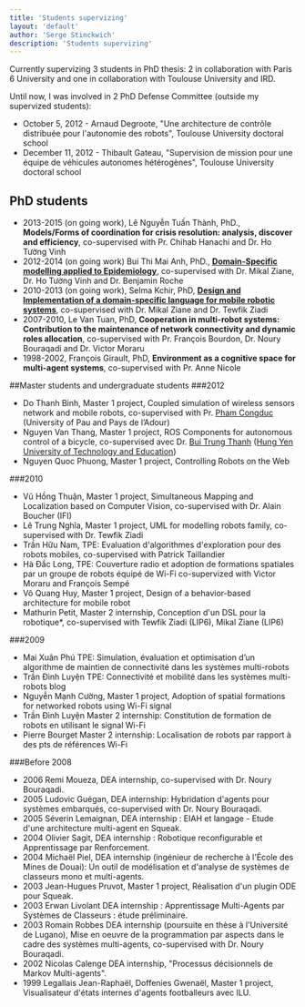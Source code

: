 ```yaml
---
title: 'Students supervizing'
layout: 'default'
author: 'Serge Stinckwich'
description: 'Students supervizing'
---
```

Currently supervizing 3 students in PhD thesis: 2 in collaboration with Paris 6 University and one in collaboration with Toulouse
University and IRD.

Until now, I was involved in 2 PhD Defense Committee (outside my supervized students):

- October 5, 2012 - Arnaud Degroote, "Une architecture de contrôle distribuée pour l'autonomie des robots", Toulouse University doctoral school
- December 11, 2012 - Thibault Gateau, "Supervision de mission pour une équipe de véhicules autonomes hétérogènes", Toulouse University doctoral school

## PhD students
- 2013-2015 (on going work), Lê Nguyễn Tuấn Thành, PhD., **Models/Forms of coordination for crisis resolution: analysis, discover and efficiency**, co-supervised with Pr. Chihab Hanachi and Dr. Ho Tường Vinh
- 2012-2014 (on going work) Bui Thi Mai Anh, PhD., **[Domain-Specific modelling applied to Epidemiology](https://edite-de-paris.fr/public//phd/html/10208701)**, co-supervised with Dr. Mikal Ziane, Dr. Ho Tường Vinh and Dr. Benjamin Roche
- 2010-2013 (on going work), Selma Kchir, PhD, **[Design and Implementation of a domain-specific language for mobile robotic systems](https://edite-de-paris.fr/public//phd/html/10059560)**, co-supervised with Dr. Mikal Ziane and Dr. Tewfik Ziadi
- 2007-2010, Le Van Tuan, PhD, **Cooperation in multi-robot systems: Contribution to the maintenance of network connectivity and dynamic roles allocation**, co-supervised with Pr. François Bourdon, Dr. Noury Bouraqadi and Dr. Victor Moraru
- 1998-2002, François Girault, PhD, **Environment as a cognitive space for multi-agent systems**, co-supervised with Pr. Anne Nicole

##Master students and undergraduate students
###2012
- Do Thanh Binh, Master 1 project, Coupled simulation of wireless sensors network and mobile robots, co-supervised with Pr. [Pham Congduc](http://web.univ-pau.fr/~cpham/) (University of Pau and Pays de l’Adour)
- Nguyen Van Thang, Master 1 project, ROS Components for autonomous control of a bicycle, co-supervised avec Dr. [Bui Trung Thanh](http://buitrungthanh.wordpress.com/) ([Hung Yen University of Technology and Education](http://www.utehy.edu.vn/))
- Nguyen Quoc Phuong, Master 1 project, Controlling Robots on the Web

###2010
- Vũ Hồng Thuận, Master 1 project, Simultaneous Mapping and Localization based on Computer Vision, co-supervised with Dr. Alain Boucher (IFI)
- Lê Trung Nghĩa, Master 1 project, UML for modelling robots family, co-supervised with Dr. Tewfik Ziadi
- Trần Hữu Nam, TPE: Evaluation d'algorithmes d'exploration pour des robots mobiles, co-supervised with Patrick Taillandier
- Hà Đắc Long, TPE: Couverture radio et adoption de formations spatiales par un groupe de robots équipé de Wi-Fi co-supervized with Victor Moraru and François Sempé
- Võ Quang Huy, Master 1 project, Design of a behavior-based architecture for mobile robot
- Mathurin Petit, Master 2 internship, Conception d'un DSL pour la robotique*, co-supervised with Tewfik Ziadi (LIP6), Mikal Ziane (LIP6)

###2009
- Mai Xuân Phú TPE: Simulation, évaluation et optimisation d’un algorithme de maintien de connectivité dans les systèmes multi-robots
- Trần Đình Luyện TPE: Connectivité et mobilité dans les systèmes multi-robots blog
- Nguyễn Mạnh Cường, Master 1 project, Adoption of spatial formations for networked robots using Wi-Fi signal
- Trần Đình Luyện Master 2 internship: Constitution de formation de robots en utilisant le signal Wi-Fi
- Pierre Bourget Master 2 internship: Localisation de robots par rapport à des pts de références Wi-Fi

###Before 2008
- 2006 Remi Moueza, DEA internship, co-supervised with Dr. Noury Bouraqadi.
- 2005 Ludovic Guégan, DEA internship: Hybridation d'agents pour systèmes embarqués, co-supervised with Dr. Noury Bouraqadi.
- 2005 Séverin Lemaignan, DEA internship : EIAH et langage - Etude d'une architecture multi-agent en Squeak.
- 2004 Olivier Sagit, DEA internship : Robotique reconfigurable et Apprentissage par Renforcement.
- 2004 Michaël Piel, DEA internship (ingénieur de recherche à l'École des Mines de Douai): Un outil de modélisation et d'analyse de systèmes de classeurs mono et multi-agents.
- 2003 Jean-Hugues Pruvot, Master 1 project, Réalisation d'un plugin ODE pour Squeak.
- 2003 Erwan Livolant DEA internship : Apprentissage Multi-Agents par Systèmes de Classeurs : étude préliminaire.
- 2003 Romain Robbes DEA internship (poursuite en thèse à l'Université de Lugano), Mise en oeuvre de la programmation par aspects dans le cadre des systèmes multi-agents, co-supervised with Dr. Noury Bouraqadi.
- 2002 Nicolas Calenge DEA internship, "Processus décisionnels de Markov Multi-agents".
- 1999 Legallais Jean-Raphaël, Doffenies Gwenaël, Master 1 project, Visualisateur d'états internes d'agents footballeurs avec ILU.